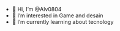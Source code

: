 - 👋 Hi, I’m @Alv0804
- 👀 I’m interested in Game and desain 
- 🌱 I’m currently learning about tecnology
<!---
Alv0804/Alv0804 is a ✨ special ✨ repository because its `README.md` (this file) appears on your GitHub profile.
You can click the Preview link to take a look at your changes.
--->
